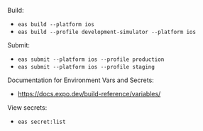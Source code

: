 Build:

- `eas build --platform ios`
- `eas build --profile development-simulator --platform ios`

Submit:

- `eas submit --platform ios --profile production`
- `eas submit --platform ios --profile staging`

Documentation for Environment Vars and Secrets:

- https://docs.expo.dev/build-reference/variables/

View secrets:

- `eas secret:list`
